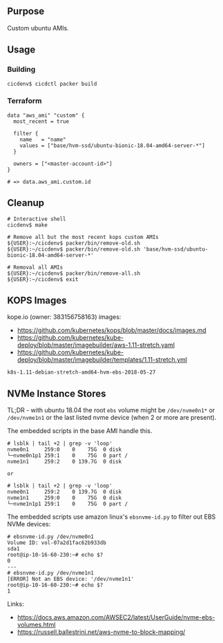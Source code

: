 ## Purpose
Custom ubuntu AMIs.

## Usage
### Building
```
cicdenv$ cicdctl packer build
```

### Terraform
```hcl
data "aws_ami" "custom" {
  most_recent = true

  filter {
    name   = "name"
    values = ["base/hvm-ssd/ubuntu-bionic-18.04-amd64-server-*"]
  }

  owners = ["<master-account-id>"]
}

# => data.aws_ami.custom.id
```

## Cleanup
```
# Interactive shell
cicdenv$ make

# Remove all but the most recent kops custom AMIs
${USER}:~/cicdenv$ packer/bin/remove-old.sh
${USER}:~/cicdenv$ packer/bin/remove-old.sh 'base/hvm-ssd/ubuntu-bionic-18.04-amd64-server-*'

# Removal all AMIs
${USER}:~/cicdenv$ packer/bin/remove-all.sh
${USER}:~/cicdenv$ exit
```

## KOPS Images
kope.io (owner: 383156758163) images:
* https://github.com/kubernetes/kops/blob/master/docs/images.md
* https://github.com/kubernetes/kube-deploy/blob/master/imagebuilder/aws-1.11-stretch.yaml
* https://github.com/kubernetes/kube-deploy/blob/master/imagebuilder/templates/1.11-stretch.yml

```
k8s-1.11-debian-stretch-amd64-hvm-ebs-2018-05-27
```

## NVMe Instance Stores
TL;DR - with ubuntu 18.04 the root `ebs` volume might be 
`/dev/nvme0n1*` or `/dev/nvme1n1` or the last listed nvme device 
(when 2 or more are present).

The embedded scripts in the base AMI handle this.

```
# lsblk | tail +2 | grep -v 'loop'
nvme0n1     259:0    0    75G  0 disk 
└─nvme0n1p1 259:1    0    75G  0 part /
nvme1n1     259:2    0 139.7G  0 disk

or 

# lsblk | tail +2 | grep -v 'loop'
nvme0n1     259:2    0 139.7G  0 disk
nvme1n1     259:0    0    75G  0 disk 
└─nvme1n1p1 259:1    0    75G  0 part /
```

The embedded scripts use amazon linux's `ebsnvme-id.py` to filter out EBS NVMe devices:
```
# ebsnvme-id.py /dev/nvme0n1
Volume ID: vol-07a2d1fac62b933db
sda1                            
root@ip-10-16-60-230:~# echo $?
0
---
# ebsnvme-id.py /dev/nvme1n1
[ERROR] Not an EBS device: '/dev/nvme1n1'
root@ip-10-16-60-230:~# echo $?
1
```

Links:
* https://docs.aws.amazon.com/AWSEC2/latest/UserGuide/nvme-ebs-volumes.html
* https://russell.ballestrini.net/aws-nvme-to-block-mapping/
